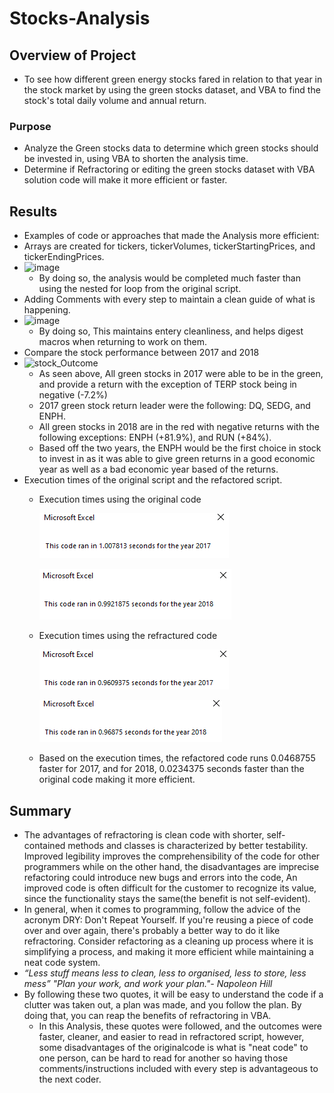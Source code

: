 # ****Stocks-Analysis****
## Overview of Project
- To see how different green energy stocks fared in relation to that year in the stock market by using the green stocks dataset, and VBA to find the stock's total daily volume and annual return.
### Purpose
- Analyze the Green stocks data to determine which green stocks should be invested in, using VBA to shorten the analysis time. 
- Determine if Refractoring or editing the green stocks dataset with VBA solution code will make it more efficient or faster. 
## Results
- Examples of code or approaches that made the Analysis more efficient:
-   Arrays are created for tickers, tickerVolumes, tickerStartingPrices, and tickerEndingPrices.
-   ![image](https://user-images.githubusercontent.com/106709942/173269719-3626926d-e4a6-4dee-8443-f1eafe6a0a15.png)
    -  By doing so, the analysis would be completed much faster than using the nested for loop from the original script. 
-  Adding Comments with every step to maintain a clean guide of what is happening. 
-  ![image](https://user-images.githubusercontent.com/106709942/173269038-c7cf011d-f0d1-455a-9a42-83d232566763.png)
    -  By doing so, This maintains entery cleanliness, and helps digest macros when returning to work on them.   
- Compare the stock performance between 2017 and 2018
- ![stock_Outcome](https://user-images.githubusercontent.com/106709942/173264167-6be6ddeb-d907-4b64-8093-6a8be2fcf37d.PNG) 
  - As seen above, All green stocks in 2017 were able to be in the green, and provide a return with the exception of TERP stock being in negative (-7.2%)
  - 2017 green stock return leader were the following: DQ, SEDG, and ENPH. 
  - All green stocks in 2018 are in the red with negative returns with the following exceptions: ENPH (+81.9%), and RUN (+84%). 
  - Based off the two years, the ENPH would be the first choice in stock to invest in as it was able to give green returns in a good economic year as well as a bad economic year based of the returns. 
- Execution times of the original script and the refactored script.
  - Execution times using the original code

     ![This is an image](https://github.com/albalushiaj/stocks-analysis/blob/main/Resources/VBA_AllStock_2017.PNG)
    
     ![This is an image](https://github.com/albalushiaj/stocks-analysis/blob/main/Resources/VBA_AllStock_2018.PNG)
  - Execution times using the refractured code 
  
     ![This is an image](https://github.com/albalushiaj/stocks-analysis/blob/main/Resources/VBA_Challenge_2017.PNG)
     
     ![This is an image](https://github.com/albalushiaj/stocks-analysis/blob/main/Resources/VBA_Challenge_2018.PNG)
          
  - Based on the execution times, the refactored code runs 0.0468755 faster for 2017, and for 2018, 0.0234375 seconds faster than the original code making it more efficient.
## Summary
-  The advantages of refractoring is clean code with shorter, self-contained methods and classes is characterized by better testability. Improved legibility improves the comprehensibility of the code for other programmers while on the other hand, the disadvantages are imprecise refactoring could introduce new bugs and errors into the code, An improved code is often difficult for the customer to recognize its value, since the functionality stays the same(the benefit is not self-evident).
-  In general, when it comes to programming, follow the advice of the acronym DRY: Don't Repeat Yourself. If you're reusing a piece of code over and over again, there's probably a better way to do it like refractoring. Consider refactoring as a cleaning up process where it is simplifying a process, and making it more efficient while maintaining a neat code system. 
-  *“Less stuff means less to clean, less to organised, less to store, less mess”* *"Plan your work, and work your plan."- Napoleon Hill*
  -  By following these two quotes, it will be easy to understand the code if a clutter was taken out, a plan was made, and you follow the plan. By doing that, you can reap the benefits of refractoring in VBA. 
     -  In this Analysis, these quotes were followed, and the outcomes were faster, cleaner, and easier to read in refractored script, however, some disadvantages of the originalcode is what is "neat code" to one person, can be hard to read for another so having those comments/instructions included with every step is advantageous to the next coder. 

